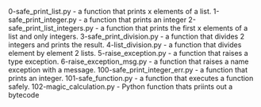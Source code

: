 0-safe_print_list.py - a function that prints x elements of a list.
1-safe_print_integer.py - a function that prints an integer
2-safe_print_list_integers.py - a function that prints the first x elements of a list and only integers.
3-safe_print_division.py - a function that divides 2 integers and prints the result.
4-list_division.py - a function that divides element by element 2 lists.
5-raise_exception.py - a function that raises a type exception.
6-raise_exception_msg.py - a function that raises a name exception with a message.
100-safe_print_integer_err.py - a function that prints an integer.
101-safe_function.py - a function that executes a function safely.
102-magic_calculation.py - Python function thats priints out a bytecode
